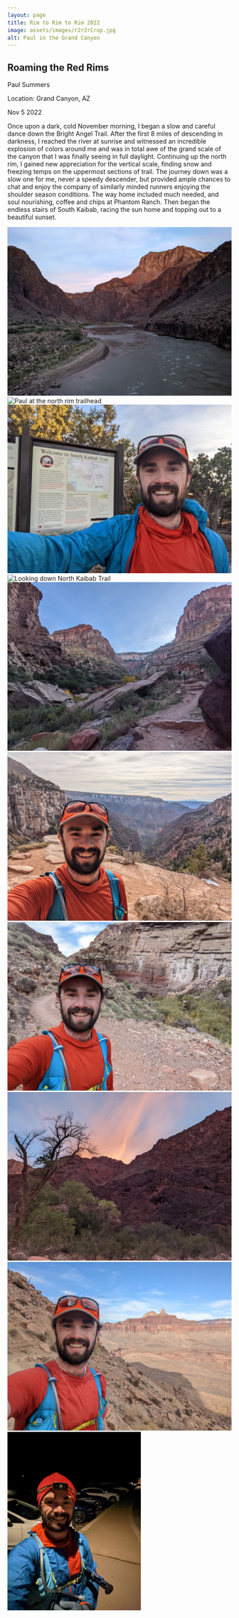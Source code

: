 ```yaml
---
layout: page
title: Rim to Rim to Rim 2022
image: assets/images/r2r2rCrop.jpg
alt: Paul in the Grand Canyon
---
```


## Roaming the Red Rims
Paul Summers

Location: Grand Canyon, AZ

Nov 5 2022

Once upon a dark, cold November morning, I began a slow and careful dance down the Bright Angel Trail. After the first 8 miles of descending in darkness, I reached the river at sunrise and  witnessed an incredible explosion of colors around me and was in total awe of the grand scale of the canyon that I was finally seeing in full daylight. Continuing up the north rim, I gained new appreciation for the vertical scale, finding snow and freezing temps on the uppermost sections of trail. The journey down was a slow one for me, never a speedy descender, but provided ample chances to chat and enjoy the company of similarly minded runners enjoying the shoulder season conditions. The way home included much needed, and soul nourishing, coffee and chips at Phantom Ranch. Then began the endless stairs of South Kaibab, racing the sun home and topping out to a beautiful sunset. 

<div class="row">
  <div class="column">
  <img src="../assets/images/grandCanyon1.jpg" style="max-height:400px" alt="Colorado River from the canyon floor">
  <img src="../assets/images/grandCanyon2.jpg" style="max-height:400px" alt="Paul at the north rim trailhead">
  <img src="../assets/images/grandCanyon3.jpg" style="max-height:400px" alt="Paul back at the southern trailhead, tired">
  <img src="../assets/images/grandCanyon4.jpg" style="max-height:400px" alt="Looking down North Kaibab Trail">
  <img src="../assets/images/grandCanyon5.jpg" style="max-height:400px" alt="Looking up a side canyon">
  <img src="../assets/images/grandCanyon6.jpg" style="max-height:400px" alt="Looking back south at the Grand Caynon">
  <img src="../assets/images/grandCanyon7.jpg" style="max-height:400px" alt="On the trail">
  <img src="../assets/images/grandCanyon8.jpg" style="max-height:400px" alt="Sunrise in the canyon">
  <img src="../assets/images/grandCanyon9.jpg" style="max-height:400px" alt="View from partway up South Kaibab Trail">
  <img src="../assets/images/grandCanyon10.jpg" style="max-height:400px" alt="Paul Starting out in the dark, in a parking lot">
  </div>
</div>